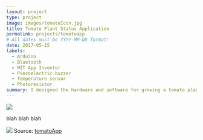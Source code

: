 ```yaml
---
layout: project
type: project
image: images/tomatoIcon.jpg
title: Tomato Plant Status Application
permalink: projects/tomatoapp
# All dates must be YYYY-MM-DD format!
date: 2017-05-15
labels:
  - Arduino
  - Bluetooth
  - MIT App Inventor
  - Piezoelectric buzzer
  - Temperature sensor
  - Photoresistor
summary: I designed the hardware and software for growing a tomato plant. The user will be notified via an android application when the sensors detect whether the plant needs water or light.
---
```


<img class="ui image" src="{{ site.baseurl }}/images/AppPic.png">

blah blah blah


<img class="ui image" src="{{ site.baseurl }}/images/TomatoSchematic.PNG">
Source: <a href="https://github.com/victoria-soto/tomatoApp"><i class="large github icon"></i>tomatoApp</a>

